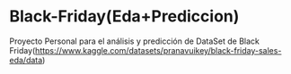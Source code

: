 # Black-Friday(Eda+Prediccion)
Proyecto Personal para el análisis y predicción de DataSet de Black Friday(https://www.kaggle.com/datasets/pranavuikey/black-friday-sales-eda/data)
